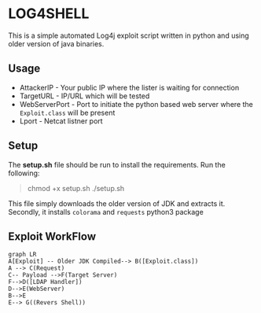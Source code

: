 # LOG4SHELL

This is a simple automated Log4j exploit script written in python and using older version of java binaries.

## Usage

- AttackerIP - Your public IP where the lister is waiting for connection
- TargetURL - IP/URL which will be tested
- WebServerPort - Port to initiate the python based web server where the ```Exploit.class``` will be present
- Lport - Netcat listner port

## Setup

The  **setup.sh**  file should be run to install the requirements. Run the following:
>chmod +x setup.sh 
>./setup.sh

This file simply downloads the older version of JDK and extracts it. Secondly, it installs ```colorama``` and ```requests``` python3 package


## Exploit WorkFlow

```mermaid
graph LR
A[Exploit] -- Older JDK Compiled--> B([Exploit.class])
A --> C(Request) 
C-- Payload -->F(Target Server)
F-->D([LDAP Handler])
D-->E(WebServer)
B-->E
E--> G((Revers Shell))
```
